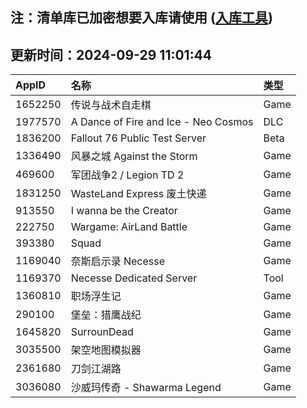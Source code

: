 ## 注：清单库已加密想要入库请使用 ([入库工具](https://github.com/BlankTMing/ManifestAutoUpdate/releases))

## 更新时间：2024-09-29 11:01:44
| AppID | 名称 | 类型  |
| :-------------------- | :----------------------------- | :----------- |
| 1652250 | 传说与战术自走棋| Game |
| 1977570 | A Dance of Fire and Ice - Neo Cosmos| DLC |
| 1836200 | Fallout 76 Public Test Server| Beta |
| 1336490 | 风暴之城 Against the Storm| Game |
| 469600 | 军团战争2 / Legion TD 2| Game |
| 1831250 | WasteLand Express 废土快递| Game |
| 913550 | I wanna be the Creator| Game |
| 222750 | Wargame: AirLand Battle| Game |
| 393380 | Squad| Game |
| 1169040 | 奈斯启示录 Necesse| Game |
| 1169370 | Necesse Dedicated Server| Tool |
| 1360810 | 职场浮生记| Game |
| 290100 | 堡垒：猎鹰战纪| Game |
| 1645820 | SurrounDead| Game |
| 3035500 | 架空地图模拟器| Game |
| 2361680 | 刀剑江湖路| Game |
| 3036080 | 沙威玛传奇 - Shawarma Legend| Game |
